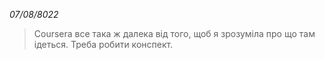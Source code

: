 _07/08/8022_
> Coursera все така ж далека від того, щоб я зрозуміла про що там ідеться. Треба робити конспект. 